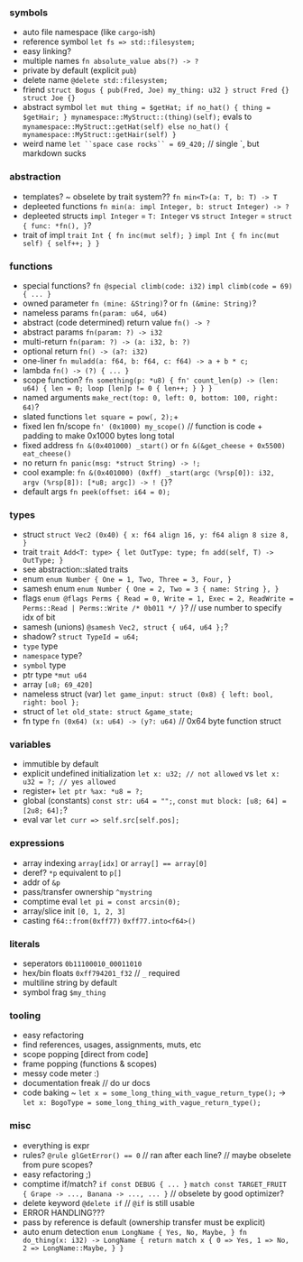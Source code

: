 ### symbols
- auto file namespace (like `cargo`-ish)
- reference symbol `let fs => std::filesystem;`
- easy linking?
- multiple names `fn absolute_value abs(?) -> ?`
- private by default (explicit `pub`)
- delete name `@delete std::filesystem;`
- friend `struct Bogus { pub(Fred, Joe) my_thing: u32 } struct Fred {} struct Joe {}`
- abstract symbol `let mut thing = $getHat; if no_hat() { thing = $getHair; } mynamespace::MyStruct::(thing)(self);` evals to `mynamespace::MyStruct::getHat(self) else no_hat() { mynamespace::MyStruct::getHair(self) }`
- weird name `let ``space case rocks`` = 69_420;` // single `, but markdown sucks
### abstraction
- templates? ~ obselete by trait system?? `fn min<T>(a: T, b: T) -> T`
- depleeted functions `fn min(a: impl Integer, b: struct Integer) -> ?`
- depleeted structs `impl Integer` = `T: Integer` vs `struct Integer` = `struct { func: *fn(), }`?
- trait of impl `trait Int { fn inc(mut self); }` `impl Int { fn inc(mut self) { self++; } }`
### functions
- special functions? `fn @special climb(code: i32)` `impl climb(code = 69) { ... }`
- owned parameter `fn (mine: &String)`? or `fn (&mine: String)`?
- nameless params `fn(param: u64, u64)`
- abstract (code determined) return value `fn() -> ?`
- abstract params `fn(param: ?) -> i32`
- multi-return `fn(param: ?) -> (a: i32, b: ?)`
- optional return `fn() -> (a?: i32)`
- one-liner `fn muladd(a: f64, b: f64, c: f64) -> a + b * c;`
- lambda `fn() -> (?) { ... }`
- scope function? `fn something(p: *u8) { fn' count_len(p) -> (len: u64) { len = 0; loop [len]p != 0 { len++; } } }`
- named arguments `make_rect(top: 0, left: 0, bottom: 100, right: 64)`?
- slated functions `let square = pow(, 2);`+
- fixed len fn/scope `fn' (0x1000) my_scope()` // function is code + padding to make 0x1000 bytes long total
- fixed address `fn &(0x401000) _start()` or `fn &(&get_cheese + 0x5500) eat_cheese()`
- no return `fn panic(msg: *struct String) -> !;`
- cool example: `fn &(0x401000) (0xff) _start(argc (%rsp[0]): i32, argv (%rsp[8]): [*u8; argc]) -> ! {}`?
- default args `fn peek(offset: i64 = 0);`
### types
- struct `struct Vec2 (0x40) { x: f64 align 16, y: f64 align 8 size 8, }`
- trait `trait Add<T: type> { let OutType: type; fn add(self, T) -> OutType; }`
- see abstraction::slated traits
- enum `enum Number { One = 1, Two, Three = 3, Four, }`
- samesh enum `enum Number { One = 2, Two = 3 { name: String }, }`
- flags `enum @flags Perms { Read = 0, Write = 1, Exec = 2, ReadWrite = Perms::Read | Perms::Write /* 0b011 */ }`? // use number to specify idx of bit
- samesh (unions) `@samesh Vec2, struct { u64, u64 };`?
- shadow? `struct TypeId = u64;`
- `type` type
- `namespace` type?
- `symbol` type
- ptr type `*mut u64`
- array `[u8; 69_420]`
- nameless struct (var) `let game_input: struct (0x8) { left: bool, right: bool };`
- struct of `let old_state: struct &game_state;`
- fn type `fn (0x64) (x: u64) -> (y?: u64)` // 0x64 byte function struct
### variables
- immutible by default
- explicit undefined initialization `let x: u32; // not allowed` vs `let x: u32 = ?; // yes allowed`
- register+ `let ptr %ax: *u8 = ?;`
- global (constants) `const str: u64 = "";`, `const mut block: [u8; 64] = [2u8; 64];`?
- eval var `let curr => self.src[self.pos];`
### expressions
- array indexing `array[idx]` or `array[] == array[0]`
- deref? `*p` equivalent to `p[]`
- addr of `&p`
- pass/transfer ownership `^mystring`
- comptime eval `let pi = const arcsin(0);`
- array/slice init `[0, 1, 2, 3]`
- casting `f64::from(0xff77)` `0xff77.into<f64>()`
### literals
- seperators `0b11100010_00011010`
- hex/bin floats `0xff794201_f32` // `_` required
- multiline string by default
- symbol frag `$my_thing`
### tooling
- easy refactoring
- find references, usages, assignments, muts, etc
- scope popping [direct from code]
- frame popping (functions & scopes)
- messy code meter :)
- documentation freak // do ur docs
- code baking ~ `let x = some_long_thing_with_vague_return_type();` -> `let x: BogoType = some_long_thing_with_vague_return_type();`
### misc
- everything is expr
- rules? `@rule glGetError() == 0` // ran after each line? // maybe obselete from pure scopes?
- easy refactoring ;)
- comptime if/match? `if const DEBUG { ... }` `match const TARGET_FRUIT { Grape -> ..., Banana -> ..., ... }` // obselete by good optimizer?
- delete keyword `@delete if`  // `@if` is still usable
- ERROR HANDLING???
- pass by reference is default (ownership transfer must be explicit)
- auto enum detection `enum LongName { Yes, No, Maybe, } fn do_thing(x: i32) -> LongName { return match x { 0 => Yes, 1 => No, 2 => LongName::Maybe, } }`

